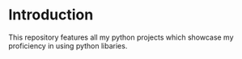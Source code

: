 # Introduction
This repository features all my python projects which showcase my proficiency in using python libaries.
